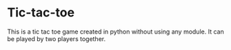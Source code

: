 # Tic-tac-toe
This is a tic tac toe game created in python without using any module. It can be played by two players together.
